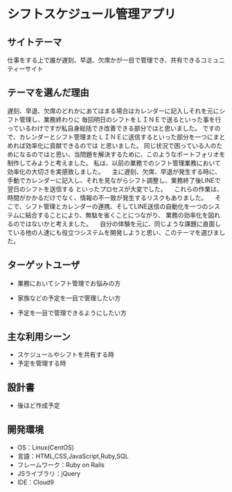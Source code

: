 # シフトスケジュール管理アプリ

## サイトテーマ
 仕事をする上で誰が遅刻、早退、欠席かが一目で管理でき、共有できるコミュニティーサイト

## テーマを選んだ理由
遅刻、早退、欠席のどれかにあてはまる場合はカレンダーに記入しそれを元にシフト管理し、業務終わりに
 毎回明日のシフトをＬＩＮＥで送るといった事を行っているわけですが私自身総括でき改善できる部分ではと思いました。
 ですので、カレンダーとシフト管理またＬＩＮＥに送信するといった部分を一つにまとめれば効率化に貢献できるのでは
 と思いました。
 同じ状況で困っている人のためになるのではと思い、当問題を解決するために、このようなポートフォリオを制作してみようと考えました。
私は、以前の業務でのシフト管理業務において効率化の大切さを実感致しました。
　主に遅刻、欠席、早退が発生する時に、手動でカレンダーに記入し、それを見ながらシフト調整し、業務終了後LINEで翌日のシフトを送信する
といったプロセスが大変でした。
　これらの作業は、時間がかかるだけでなく、情報の不一致が発生するリスクもありました。
　そこで、シフト管理とカレンダーの連携、そしてLINE送信の自動化を一つのシステムに結合することにより、無駄を省くことにつながり、
業務の効率化を図れるのではないかと考えました。
　自分の体験を元に、同じような課題に直面している他の人達にも役立つシステムを開発しようと思い、このテーマを選びました。


## ターゲットユーザ

* 業務においてシフト管理でお悩みの方

* 家族などの予定を一目で管理したい方

* 予定を一目で管理できるようにしたい方
​
## 主な利用シーン
* スケジュールやシフトを共有する時
* 予定を管理する時
​
## 設計書
* 後ほど作成予定

## 開発環境
- OS：Linux(CentOS)
- 言語：HTML,CSS,JavaScript,Ruby,SQL
- フレームワーク：Ruby on Rails
- JSライブラリ：jQuery
- IDE：Cloud9
​
